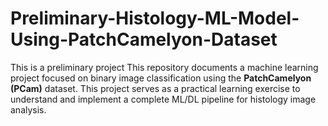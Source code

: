 # Preliminary-Histology-ML-Model-Using-PatchCamelyon-Dataset
This is a preliminary project This repository documents a machine learning project focused on binary image classification using the **PatchCamelyon (PCam)** dataset. This project serves as a practical learning exercise to understand and implement a complete ML/DL pipeline for histology image analysis.
